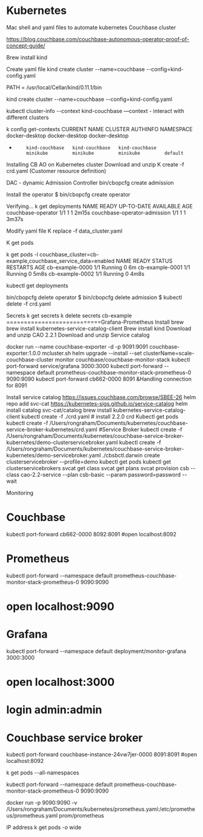 # Kubernetes
Mac shell and yaml files to automate kubernetes Couchbase cluster

https://blog.couchbase.com/couchbase-autonomous-operator-proof-of-concept-guide/

Brew install kind

Create yaml file
kind create cluster --name=couchbase --config=kind-config.yaml

PATH = /usr/local/Cellar/kind/0.11.1/bin

kind create cluster --name=couchbase --config=kind-config.yaml

 kubectl cluster-info --context kind-couchbase
—context - interact with different clusters

 k config get-contexts
CURRENT   NAME             CLUSTER          AUTHINFO         NAMESPACE
          docker-desktop   docker-desktop   docker-desktop   
*         kind-couchbase   kind-couchbase   kind-couchbase   
          minikube         minikube         minikube         default

Installing CB AO on Kubernetes cluster
Download and unzip
K create -f crd.yaml
(Customer resource definition)

DAC - dynamic Admission Controller
 bin/cbopcfg create admission

Install the operator
$ bin/cbopcfg create operator

Verifying…
k get deployments
NAME                           READY   UP-TO-DATE   AVAILABLE   AGE
couchbase-operator             1/1     1            1           2m15s
couchbase-operator-admission   1/1     1            1           3m37s

Modify yaml file
K replace -f data_cluster.yaml

K get pods

k get pods -l couchbase_cluster=cb-example,couchbase_service_data=enabled
NAME              READY   STATUS    RESTARTS   AGE
cb-example-0000   1/1     Running   0          6m
cb-example-0001   1/1     Running   0          5m8s
cb-example-0002   1/1     Running   0          4m8s

kubectl get deployments

bin/cbopcfg delete operator
$ bin/cbopcfg delete admission
$ kubectl delete -f crd.yaml

Secrets
k get secrets
k delete secrets cb-example
===========================Grafana-Prometheus
Install brew
brew install kubernetes-service-catalog-client
Brew install kind
Download and unzip CAO 2.2.1
Download and unzip Service catalog 

docker run --name couchbase-exporter -d -p 9091:9091 couchbase-exporter:1.0.0
mcluster.sh
helm upgrade --install --set clusterName=scale-couchbase-cluster monitor couchbase/couchbase-monitor-stack 
kubectl port-forward service/grafana 3000:3000 
 kubectl port-forward --namespace default prometheus-couchbase-monitor-stack-prometheus-0 9090:9090
 kubectl port-forward cb662-0000 8091 &Handling connection for 8091


Install service catalog
https://issues.couchbase.com/browse/SBEE-26
helm repo add svc-cat https://kubernetes-sigs.github.io/service-catalog
helm install catalog svc-cat/catalog
brew install kubernetes-service-catalog-client
kubectl create -f ./crd.yaml # install 2.2.0 crd
Kubectl get pods
kubectl create -f /Users/rongraham/Documents/kubernetes/couchbase-service-broker-kubernetes/crd.yaml #Service Broker
kubectl create -f /Users/rongraham/Documents/kubernetes/couchbase-service-broker-kubernetes/demo-clusterservicebroker.yaml
kubectl create -f /Users/rongraham/Documents/kubernetes/couchbase-service-broker-kubernetes/demo-servicebroker.yaml
./cbsbctl.darwin create clusterservicebroker --profile=demo
kubectl get pods
kubectl get clusterservicebrokers
svcat get class
svcat get plans
svcat provision csb --class cao-2.2-service --plan csb-basic --param password=password --wait

Monitoring
   # Couchbase
   kubectl port-forward  cb662-0000 8092:8091
   #open localhost:8092

   # Prometheus
   kubectl port-forward --namespace default prometheus-couchbase-monitor-stack-prometheus-0 9090:9090
   # open localhost:9090

   # Grafana
   kubectl port-forward --namespace default deployment/monitor-grafana 3000:3000
   # open localhost:3000
   # login admin:admin

   # Couchbase service broker
   kubectl port-forward  couchbase-instance-24vw7jer-0000 8091:8091
   #open localhost:8092


k get pods --all-namespaces

kubectl port-forward --namespace default prometheus-couchbase-monitor-stack-prometheus-0 9090:9090

docker run   -p 9090:9090   -v /Users/rongraham/Documents/kubernetes/prometheus.yaml:/etc/prometheus/prometheus.yaml   prom/prometheus

IP address
k get pods -o wide
